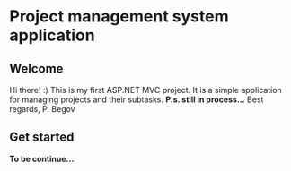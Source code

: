 # Project management system application

## Welcome
Hi there! :)
This is my first ASP.NET MVC project. It is a simple application for managing projects and their subtasks. 
**P.s. still in process...**
Best regards, 
P. Begov

## Get started

**To be continue...**
